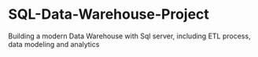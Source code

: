 # SQL-Data-Warehouse-Project
Building a modern  Data Warehouse with Sql server, including ETL process, data modeling and analytics
